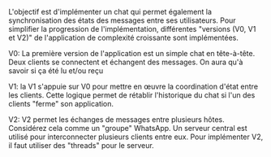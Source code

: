 L'objectif est d'implémenter un chat qui
permet également la synchronisation des états des messages entre ses utilisateurs. Pour
simplifier la progression de l'implémentation, différentes "versions (V0, V1 et V2)" de
l'application de complexité croissante sont implémentées.

V0: 
La première version de l'application est un simple chat en tête-à-tête. Deux clients se
connectent et échangent des messages. On aura qu'à savoir si ça été lu et/ou reçu

V1:
la V1 s'appuie sur V0 pour mettre en œuvre la coordination d'état entre les clients. Cette logique
permet de rétablir l'historique du chat si l'un des clients "ferme" son application.

V2:
V2 permet les échanges de messages entre plusieurs hôtes. Considérez
cela comme un "groupe" WhatsApp. Un serveur central est utilisé pour interconnecter
plusieurs clients entre eux. Pour implémenter V2, il faut utiliser des "threads" pour le serveur.

